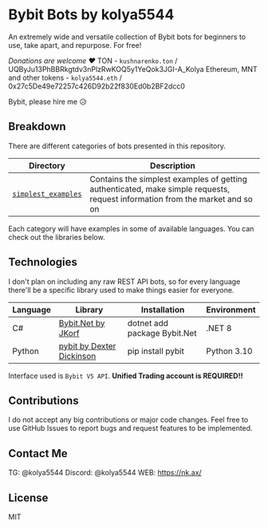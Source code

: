 # Bybit Bots by kolya5544
An extremely wide and versatile collection of Bybit bots for beginners to use, take apart, and repurpose. For free!

*Donations are welcome ♥*
TON - `kushnarenko.ton` / UQByJu13PhBBRkgtdv3nPlzRwKOQ5y1YeQok3JGI-A_Kolya
Ethereum, MNT and other tokens - `kolya5544.eth` / 0x27c5De49e72257c426D92b22f830Ed0b2BF2dcc0

Bybit, please hire me 😥

## Breakdown

There are different categories of bots presented in this repository.

| Directory | Description |
| --- | --- |
| [`simplest_examples`](https://github.com/kolya5544/bybit-bots/tree/master/simplest-examples) | Contains the simplest examples of getting authenticated, make simple requests, request information from the market and so on |

Each category will have examples in some of available languages. You can check out the libraries below.

## Technologies

I don't plan on including any raw REST API bots, so for every language there'll be a specific library used to make things easier for everyone.

| Language | Library | Installation | Environment |
| --- | --- | --- | --- |
| C# | [Bybit.Net by JKorf](https://github.com/JKorf/Bybit.Net) | dotnet add package Bybit.Net | .NET 8 |
| Python | [pybit by Dexter Dickinson](https://github.com/bybit-exchange/pybit) | pip install pybit | Python 3.10 |

Interface used is `Bybit V5 API`. **Unified Trading account is REQUIRED!!**

## Contributions

I do not accept any big contributions or major code changes. Feel free to use GitHub Issues to report bugs and request features to be implemented.

## Contact Me

TG: @kolya5544
Discord: @kolya5544
WEB: https://nk.ax/

## License

MIT